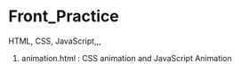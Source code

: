 # Front_Practice
HTML, CSS, JavaScript,,,

1. animation.html : CSS animation and JavaScript Animation
